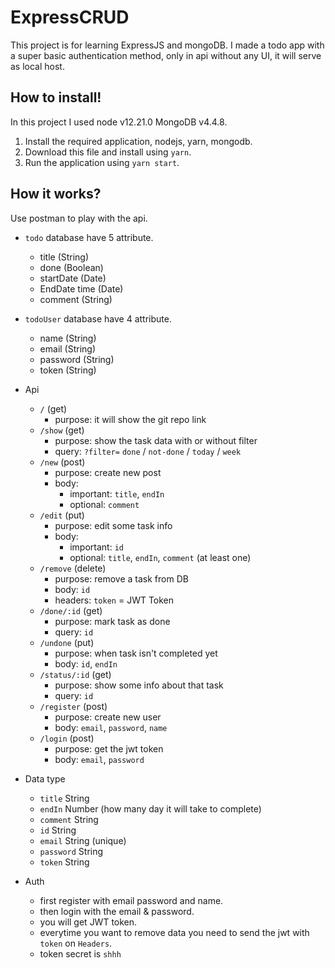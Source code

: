 # ExpressCRUD

This project is for learning ExpressJS and mongoDB. I made a todo app with a super basic authentication method, only in api without any UI, it will serve as local host.

## How to install!

In this project I used node v12.21.0 MongoDB v4.4.8.

1. Install the required application, nodejs, yarn, mongodb.
1. Download this file and install using `yarn`.
1. Run the application using `yarn start`.

## How it works?

Use postman to play with the api.

- `todo` database have 5 attribute.

  - title (String)
  - done (Boolean)
  - startDate (Date)
  - EndDate time (Date)
  - comment (String)

- `todoUser` database have 4 attribute.

  - name (String)
  - email (String)
  - password (String)
  - token (String)

- Api

  - `/` (get)
    - purpose: it will show the git repo link
  - `/show` (get)
    - purpose: show the task data with or without filter
    - query: `?filter=` `done` / `not-done` / `today` / `week`
  - `/new` (post)
    - purpose: create new post
    - body:
      - important: `title`, `endIn`
      - optional: `comment`
  - `/edit` (put)
    - purpose: edit some task info
    - body:
      - important: `id`
      - optional: `title`, `endIn`, `comment` (at least one)
  - `/remove` (delete)
    - purpose: remove a task from DB
    - body: `id`
    - headers: `token` = JWT Token
  - `/done/:id` (get)
    - purpose: mark task as done
    - query: `id`
  - `/undone` (put)
    - purpose: when task isn't completed yet
    - body: `id`, `endIn`
  - `/status/:id` (get)
    - purpose: show some info about that task
    - query: `id`
  - `/register` (post)
    - purpose: create new user
    - body: `email`, `password`, `name`
  - `/login` (post)
    - purpose: get the jwt token
    - body: `email`, `password`

- Data type

  - `title` String
  - `endIn` Number (how many day it will take to complete)
  - `comment` String
  - `id` String
  - `email` String (unique)
  - `password` String
  - `token` String

- Auth
  - first register with email password and name.
  - then login with the email & password.
  - you will get JWT token.
  - everytime you want to remove data you need to send the jwt with `token` on `Headers`.
  - token secret is `shhh`
